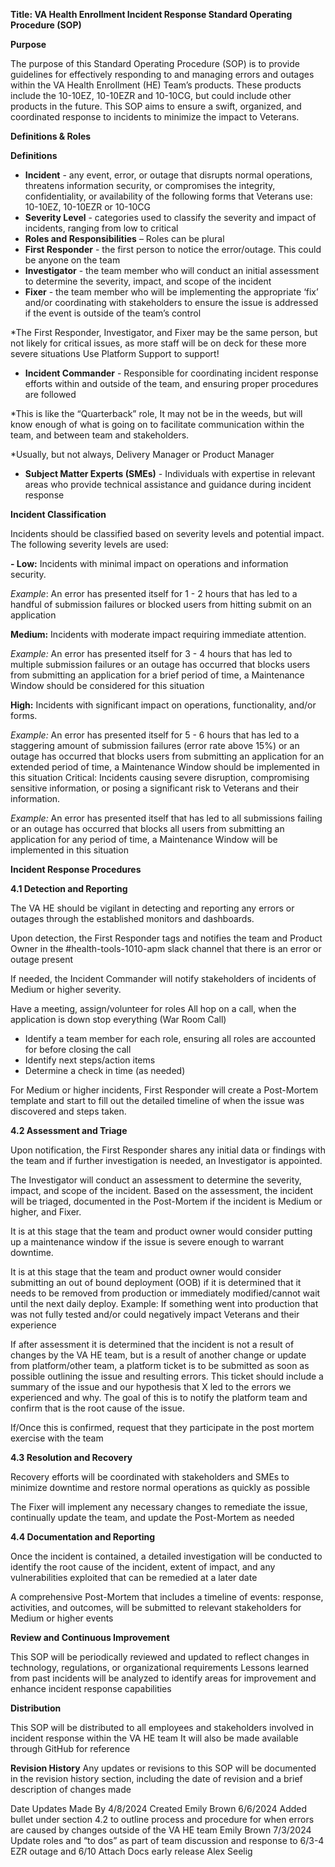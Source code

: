 **Title: VA Health Enrollment Incident Response Standard Operating Procedure (SOP)**

**Purpose**

The purpose of this Standard Operating Procedure (SOP) is to provide guidelines for effectively responding to and managing errors and outages within the VA Health Enrollment (HE) Team’s products. These products include the 10-10EZ,  10-10EZR and 10-10CG, but could include other products in the future. This SOP aims to ensure a swift, organized, and coordinated response to incidents to minimize the impact to Veterans.


**Definitions & Roles**

**Definitions**

- **Incident** - any event, error, or outage that disrupts normal operations, threatens information security, or compromises the integrity, confidentiality, or availability of the following forms that Veterans use: 10-10EZ,  10-10EZR or 10-10CG
- **Severity Level** - categories used to classify the severity and impact of incidents, ranging from low to critical
- **Roles and Responsibilities** – Roles can be plural
- **First Responder** - the first person to notice the error/outage. This could be anyone on the team
- **Investigator** - the team member who will conduct an initial assessment to determine the severity, impact, and scope of the incident
- **Fixer** - the team member who will be implementing the appropriate ‘fix’ and/or coordinating with stakeholders to ensure the issue is addressed if the event is outside of the team’s control

*The First Responder, Investigator, and Fixer may be the same person, but not likely for critical issues, as more staff will be on deck for these more severe situations
Use Platform Support to support!

- **Incident Commander** - Responsible for coordinating incident response efforts within and outside of the team, and ensuring proper procedures are followed

*This is like the “Quarterback” role, It may not be in the weeds, but will know enough of what is going on to facilitate communication within the team, and between team and stakeholders.

*Usually, but not always, Delivery Manager or Product Manager

- **Subject Matter Experts (SMEs)** - Individuals with expertise in relevant areas who provide technical assistance and guidance during incident response




**Incident Classification**

Incidents should be classified based on severity levels and potential impact. The following severity levels are used:

**- Low:** Incidents with minimal impact on operations and information security.

*Example*: An error has presented itself for 1 - 2 hours that has led to a handful of submission failures or blocked users from hitting submit on an application

**Medium:** Incidents with moderate impact requiring immediate attention.

*Example:* An error has presented itself for 3 - 4 hours that has led to multiple submission failures or an outage has occurred that blocks users from submitting an application for a brief period of time, a Maintenance Window should be considered for this situation

**High:** Incidents with significant impact on operations, functionality, and/or forms.

*Example:* An error has presented itself for 5 - 6 hours that has led to a staggering amount of submission failures (error rate above 15%) or an outage has occurred that blocks users from submitting an application for an extended period of time, a Maintenance Window should be implemented in this situation
Critical: Incidents causing severe disruption, compromising sensitive information, or posing a significant risk to Veterans and their information.

*Example:* An error has presented itself that has led to all submissions failing or an outage has occurred that blocks all users from submitting an application for any period of time, a Maintenance Window will be implemented in this situation


**Incident Response Procedures**  

**4.1 Detection and Reporting**

The VA HE should be vigilant in detecting and reporting any errors or outages through the established monitors and dashboards.

Upon detection, the First Responder tags and notifies the team and Product Owner in the #health-tools-1010-apm slack channel that there is an error or outage present

If needed, the Incident Commander will notify stakeholders of incidents of Medium or higher severity.

Have a meeting, assign/volunteer for roles
All hop on a call, when the application is down stop everything (War Room Call)
- Identify a team member for each role, ensuring all roles are accounted for before closing the call
- Identify next steps/action items 
- Determine a check in time (as needed)

For Medium or higher incidents, First Responder will create a Post-Mortem template and start to fill out the detailed timeline of when the issue was discovered and steps taken.


**4.2 Assessment and Triage**

Upon notification, the First Responder shares any initial data or findings with the team and if further investigation is needed, an Investigator is appointed.

The Investigator will conduct an assessment to determine the severity, impact, and scope of the incident. Based on the assessment, the incident will be triaged, documented in the Post-Mortem if the incident is Medium or higher, and Fixer.

It is at this stage that the team and product owner would consider putting up a maintenance window if the issue is severe enough to warrant downtime.

It is at this stage that the team and product owner would consider submitting an out of bound deployment (OOB) if it is determined that it needs to be removed from production or immediately modified/cannot wait until the next daily deploy. Example: If something went into production that was not fully tested and/or could negatively impact Veterans and their experience

If after assessment it is determined that the incident is not a result of changes by the VA HE team, but is a result of another change or update from platform/other team, a platform ticket is to be submitted as soon as possible outlining the issue and resulting errors. This ticket should include a summary of the issue and our hypothesis that X led to the errors we experienced and why. The goal of this is to notify the platform team and confirm that is the root cause of the issue.

If/Once this is confirmed, request that they participate in the post mortem exercise with the team

**4.3 Resolution and Recovery**

Recovery efforts will be coordinated with stakeholders and SMEs to minimize downtime and restore normal operations as quickly as possible

The Fixer will implement any necessary changes to remediate the issue, continually update the team, and update the Post-Mortem as needed

**4.4 Documentation and Reporting**

Once the incident is contained, a detailed investigation will be conducted to identify the root cause of the incident, extent of impact, and any vulnerabilities exploited that can be remedied at a later date

A comprehensive Post-Mortem that includes a timeline of events: response, activities, and outcomes, will be submitted to relevant stakeholders for Medium or higher events


**Review and Continuous Improvement**

This SOP will be periodically reviewed and updated to reflect changes in technology, regulations, or organizational requirements
Lessons learned from past incidents will be analyzed to identify areas for improvement and enhance incident response capabilities


**Distribution**

This SOP will be distributed to all employees and stakeholders involved in incident response within the VA HE team
It will also be made available through GitHub for reference



**Revision History**
Any updates or revisions to this SOP will be documented in the revision history section, including the date of revision and a brief description of changes made


Date
Updates
Made By
4/8/2024
Created
Emily Brown
6/6/2024
Added bullet under section 4.2 to outline process and procedure for when errors are caused by changes outside of the VA HE team
Emily Brown
7/3/2024
Update roles and “to dos” as part of team discussion and response to 6/3-4 EZR outage and 6/10 Attach Docs early release
Alex Seelig




